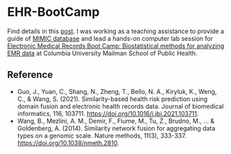 # EHR-BootCamp

Find details in this [post](https://www.jiaguo1000.com/lab1/). I was working as a teaching assistance to provide a guide of [MIMIC database](https://mimic.mit.edu) and lead a hands-on computer lab session for [Electronic Medical Records Boot Camp: Biostatistical methods for analyzing EMR data](http://www.publichealth.columbia.edu/research/precision-prevention/electronic-medical-records-boot-camp-biostatistical-methods-analyzing-emr-data) at Columbia University Mailman School of Public Health.

## Reference

* Guo, J., Yuan, C., Shang, N., Zheng, T., Bello, N. A., Kiryluk, K., Weng, C., & Wang, S. (2021). Similarity-based health risk prediction using domain fusion and electronic health records data. Journal of biomedical informatics, 116, 103711. https://doi.org/10.1016/j.jbi.2021.103711.
* Wang, B., Mezlini, A. M., Demir, F., Fiume, M., Tu, Z., Brudno, M., ... & Goldenberg, A. (2014). Similarity network fusion for aggregating data types on a genomic scale. Nature methods, 11(3), 333-337. https://doi.org/10.1038/nmeth.2810.